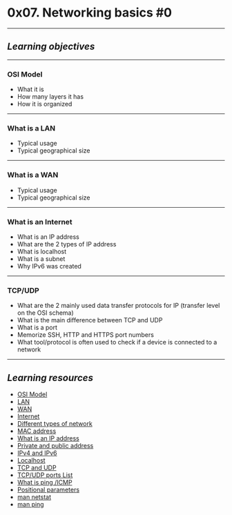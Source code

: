 # **0x07. Networking basics #0**
---
## *Learning objectives*
---
### **OSI Model**
- What it is
- How many layers it has
- How it is organized
---
### **What is a LAN**
- Typical usage
- Typical geographical size
---
### **What is a WAN**
- Typical usage
- Typical geographical size
---
### **What is an Internet**
- What is an IP address
- What are the 2 types of IP address
- What is localhost
- What is a subnet
- Why IPv6 was created
---
### **TCP/UDP**
- What are the 2 mainly used data transfer protocols for IP (transfer level on the OSI schema)
- What is the main difference between TCP and UDP
- What is a port
- Memorize SSH, HTTP and HTTPS port numbers
- What tool/protocol is often used to check if a device is connected to a network
---
## *Learning resources*
- [OSI Model](https://en.wikipedia.org/wiki/OSI_model)
- [LAN](https://en.wikipedia.org/wiki/LAN)
- [WAN](https://en.wikipedia.org/wiki/WAN)
- [Internet](https://en.wikipedia.org/wiki/Internet)
- [Different types of network](https://www.lifewire.com/lans-wans-and-other-area-networks-817376)
- [MAC address](https://whatismyipaddress.com/mac-address)
- [What is an IP address](https://www.bleepingcomputer.com/tutorials/ip-addresses-explained/)
- [Private and public address](https://www.iplocation.net/public-vs-private-ip-address)
- [IPv4 and IPv6](https://www.webopedia.com/insights/ipv6-ipv4-difference/)
- [Localhost](https://en.wikipedia.org/wiki/Localhost)
- [TCP and UDP](https://www.howtogeek.com/190014/htg-explains-what-is-the-difference-between-tcp-and-udp/)
- [TCP/UDP ports List](https://en.wikipedia.org/wiki/List_of_TCP_and_UDP_port_numbers)
- [What is ping /ICMP](https://en.wikipedia.org/wiki/Ping_%28networking_utility%29)
- [Positional parameters](https://www.adminschoice.com/bash-positional-parameters)
- [man netstat](https://linux.die.net/man/1/netstat)
- [man ping](https://linux.die.net/man/1/ping)
